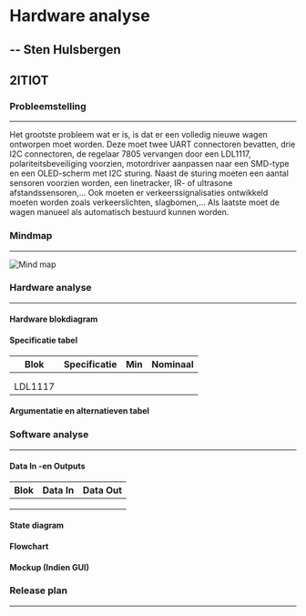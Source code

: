# Hardware analyse
--
Sten Hulsbergen
--
2ITIOT
--
### Probleemstelling
------
Het grootste probleem wat er is, is dat er een volledig nieuwe wagen ontworpen moet worden. 
Deze moet twee UART connectoren bevatten, drie I2C connectoren, de regelaar 7805 vervangen door een LDL1117, polariteitsbeveiliging voorzien, motordriver aanpassen naar een SMD-type en een OLED-scherm met I2C sturing. 
Naast de sturing moeten een aantal sensoren voorzien worden, een linetracker, IR- of ultrasone afstandssensoren,... Ook moeten er verkeerssignalisaties ontwikkeld moeten worden zoals verkeerslichten, slagbomen,... 
Als laatste moet de wagen manueel als automatisch bestuurd kunnen worden.

### Mindmap
------
![Mind map](https://user-images.githubusercontent.com/94611203/158987616-bdd657eb-4a7b-45aa-b957-adb5875e1223.png)

### Hardware analyse
------
#### Hardware blokdiagram


#### Specificatie tabel
| Blok | Specificatie | Min | Nominaal |
|:----:|:------------:|:---:|:--------:|
|     |              |     |          |
|     |              |     |          |
| LDL1117 |          |     |          |

#### Argumentatie en alternatieven tabel


### Software analyse
------
#### Data In -en Outputs
| Blok | Data In | Data Out |
|:----:|:-------:|:--------:|
|      |         |          |
|      |         |          |
|      |         |          |

#### State diagram


#### Flowchart



#### Mockup (Indien GUI)



### Release plan
------


